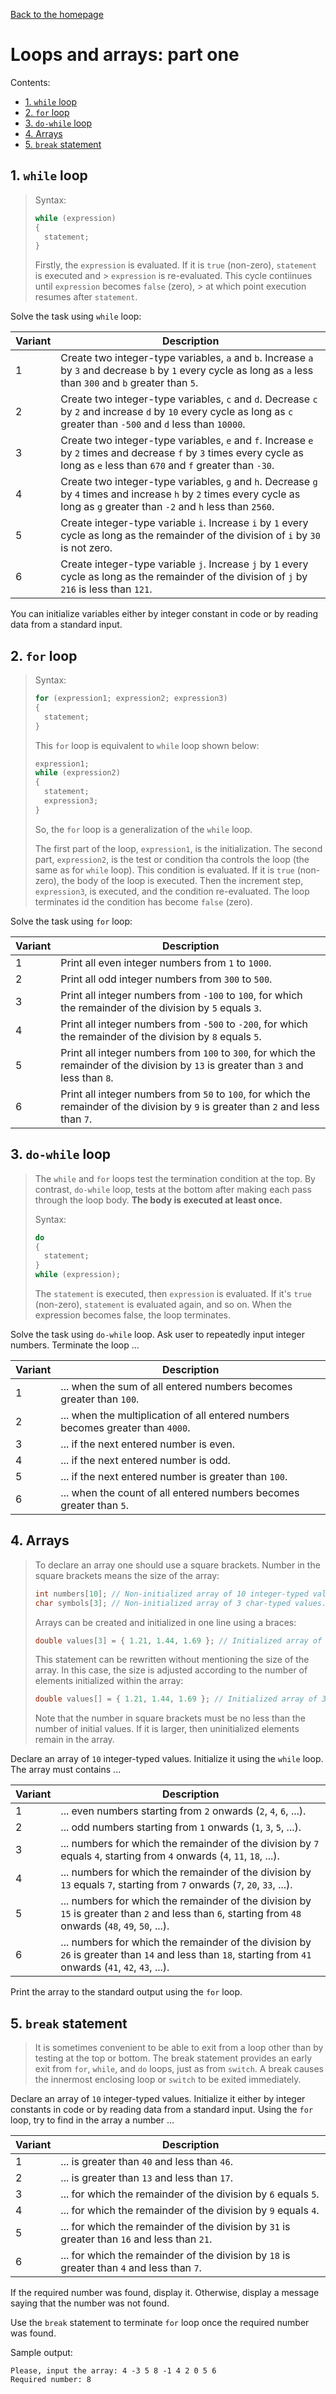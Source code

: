 [Back to the homepage](../README.md)

# Loops and arrays: part one

Contents:
- [1. `while` loop](#1-while-loop)
- [2. `for` loop](#2-for-loop)
- [3. `do-while` loop](#3-do-while-loop)
- [4. Arrays](#4-arrays)
- [5. `break` statement](#5-break-statement)

## 1. `while` loop

> Syntax:
>
> ```c
> while (expression)
> {
>   statement;
> }
> ```
>
> Firstly, the `expression` is evaluated. If it is `true` (non-zero), `statement` is executed and > `expression` is re-evaluated. This cycle contiinues until `expression` becomes `false` (zero), > at which point execution resumes after `statement`.

Solve the task using `while` loop:

| Variant | Description                                                                                                                                                                    |
| ------- | ------------------------------------------------------------------------------------------------------------------------------------------------------------------------------ |
| 1       | Create two integer-type variables, `a` and `b`. Increase `a` by `3` and decrease `b` by `1` every cycle as long as `a` less than `300` and `b` greater than `5`.               |
| 2       | Create two integer-type variables, `c` and `d`. Decrease `c` by `2` and increase `d` by `10` every cycle as long as `c` greater than `-500` and `d` less than `10000`.         |
| 3       | Create two integer-type variables, `e` and `f`. Increase `e` by `2` times and decrease `f` by `3` times every cycle as long as `e` less than `670` and `f` greater than `-30`. |
| 4       | Create two integer-type variables, `g` and `h`. Decrease `g` by `4` times and increase `h` by `2` times every cycle as long as `g` greater than `-2` and `h` less than `2560`. |
| 5       | Create integer-type variable `i`. Increase `i` by `1` every cycle as long as the remainder of the division of `i` by `30` is not zero.                                         |
| 6       | Create integer-type variable `j`. Increase `j` by `1` every cycle as long as the remainder of the division of `j` by `216` is less than `121`.                                 |

You can initialize variables either by integer constant in code or by reading data from a standard input.

## 2. `for` loop

> Syntax:
>
> ```c
> for (expression1; expression2; expression3)
> {
>   statement;
> }
> ```
>
> This `for` loop is equivalent to `while` loop shown below:
>
> ```c
> expression1;
> while (expression2)
> {
>   statement;
>   expression3;
> }
> ```
>
> So, the `for` loop is a generalization of the `while` loop.
>
> The first part of the loop, `expression1`, is the initialization. The second part, `expression2`, is the test or condition tha controls the loop (the same as for `while` loop). This condition is evaluated. If it is `true` (non-zero), the body  of the loop is executed. Then the increment step, `expression3`, is executed, and the condition re-evaluated. The loop terminates id the condition has become `false` (zero).

Solve the task using `for` loop:

| Variant | Description                                                                                                                           |
| ------- | ------------------------------------------------------------------------------------------------------------------------------------- |
| 1       | Print all even integer numbers from `1` to `1000`.                                                                                    |
| 2       | Print all odd integer numbers from `300` to `500`.                                                                                    |
| 3       | Print all integer numbers from `-100` to `100`, for which the remainder of the division by `5` equals `3`.                            |
| 4       | Print all integer numbers from `-500` to `-200`, for which the remainder of the division by `8` equals `5`.                           |
| 5       | Print all integer numbers from `100` to `300`, for which the remainder of the division by `13` is greater than `3` and less than `8`. |
| 6       | Print all integer numbers from `50` to `100`, for which the remainder of the division by `9` is greater than `2` and less than `7`.   |

## 3. `do-while` loop

> The `while` and `for` loops test the termination condition at the top. By contrast, `do-while` loop, tests at the bottom after making each pass through the loop body. **The body is executed at least once.**
>
> Syntax:
>
> ```c
> do
> {
>   statement;
> }
> while (expression);
> ```
>
> The `statement` is executed, then `expression` is evaluated. If it's `true` (non-zero), `statement` is evaluated again, and so on. When the expression becomes false, the loop terminates.

Solve the task using `do-while` loop. Ask user to repeatedly input integer numbers. Terminate the loop ...

| Variant | Description                                                                     |
| ------- | ------------------------------------------------------------------------------- |
| 1       | ... when the sum of all entered numbers becomes greater than `100`.             |
| 2       | ... when the multiplication of all entered numbers becomes greater than `4000`. |
| 3       | ... if the next entered number is even.                                         |
| 4       | ... if the next entered number is odd.                                          |
| 5       | ... if the next entered number is greater than `100`.                           |
| 6       | ... when the count of all entered numbers becomes greater than `5`.             |

## 4. Arrays

> To declare an array one should use a square brackets. Number in the square brackets means the size of the array:
>
> ```c
> int numbers[10]; // Non-initialized array of 10 integer-typed values.
> char symbols[3]; // Non-initialized array of 3 char-typed values.
> ```
>
> Arrays can be created and initialized in one line using a braces:
>
> ```c
> double values[3] = { 1.21, 1.44, 1.69 }; // Initialized array of 3 double-typed values.
> ```
>
> This statement can be rewritten without mentioning the size of the array. In this case, the size is adjusted according to the number of elements initialized within the array:
>
> ```c
> double values[] = { 1.21, 1.44, 1.69 }; // Initialized array of 3 double-typed values.
> ```
>
> Note that the number in square brackets must be no less than the number of initial values. If it is larger, then uninitialized elements remain in the array.

Declare an array of `10` integer-typed values. Initialize it using the `while` loop. The array must contains ...

| Variant | Description                                                                                                                                              |
| ------- | -------------------------------------------------------------------------------------------------------------------------------------------------------- |
| 1       | ... even numbers starting from `2` onwards (`2`, `4`, `6`, ...).                                                                                         |
| 2       | ... odd numbers starting from `1` onwards (`1`, `3`, `5`, ...).                                                                                          |
| 3       | ... numbers for which the remainder of the division by `7` equals `4`, starting from `4` onwards (`4`, `11`, `18`, ...).                                 |
| 4       | ... numbers for which the remainder of the division by `13` equals `7`, starting from `7` onwards (`7`, `20`, `33`, ...).                                |
| 5       | ... numbers for which the remainder of the division by `15` is greater than `2` and less than `6`, starting from `48` onwards (`48`, `49`, `50`, ...).   |
| 6       | ... numbers for which the remainder of the division by `26` is greater than `14` and less than `18`, starting from `41` onwards (`41`, `42`, `43`, ...). |

Print the array to the standard output using the `for` loop.

## 5. `break` statement

> It is sometimes convenient to be able to exit from a loop other than by testing at the top or bottom. The break statement provides an early exit from `for`, `while`, and `do` loops, just as from `switch`. A break causes the innermost enclosing loop or `switch` to be exited immediately.

Declare an array of `10` integer-typed values. Initialize it either by integer constants in code or by reading data from a standard input. Using the `for` loop, try to find in the array a number ...

| Variant | Description                                                                                  |
| ------- | -------------------------------------------------------------------------------------------- |
| 1       | ... is greater than `40` and less than `46`.                                                 |
| 2       | ... is greater than `13` and less than `17`.                                                 |
| 3       | ... for which the remainder of the division by `6` equals `5`.                               |
| 4       | ... for which the remainder of the division by `9` equals `4`.                               |
| 5       | ... for which the remainder of the division by `31` is greater than `16` and less than `21`. |
| 6       | ... for which the remainder of the division by `18` is greater than `4` and less than `7`.   |

If the required number was found, display it. Otherwise, display a message saying that the number was not found.

Use the `break` statement to terminate `for` loop once the required number was found.

Sample output:

```
Please, input the array: 4 -3 5 8 -1 4 2 0 5 6
Required number: 8
```